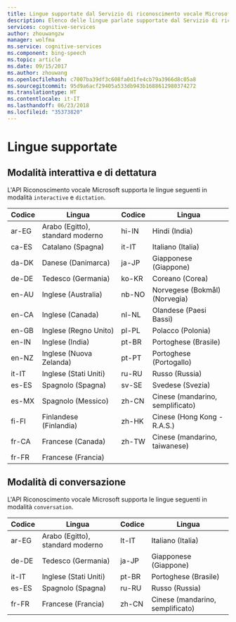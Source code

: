 ```yaml
---
title: Lingue supportate dal Servizio di riconoscimento vocale Microsoft | Microsoft Docs
description: Elenco delle lingue parlate supportate dal Servizio di riconoscimento vocale Microsoft.
services: cognitive-services
author: zhouwangzw
manager: wolfma
ms.service: cognitive-services
ms.component: bing-speech
ms.topic: article
ms.date: 09/15/2017
ms.author: zhouwang
ms.openlocfilehash: c7007ba39df3c608fa0d1fe4cb79a3966d8c05a8
ms.sourcegitcommit: 95d9a6acf29405a533db943b1688612980374272
ms.translationtype: HT
ms.contentlocale: it-IT
ms.lasthandoff: 06/23/2018
ms.locfileid: "35373820"
---
```

# <a name="supported-languages"></a>Lingue supportate

## <a name="interactive-and-dictation-mode"></a>Modalità interattiva e di dettatura

L'API Riconoscimento vocale Microsoft supporta le lingue seguenti in modalità `interactive` e `dictation`. 

|Codice | Lingua | Codice | Lingua |
|-----|-----|-----|-----|
| ar-EG | Arabo (Egitto), standard moderno | hi-IN | Hindi (India) |
| ca-ES | Catalano (Spagna) | it-IT | Italiano (Italia)  |
| da-DK | Danese (Danimarca) | ja-JP | Giapponese (Giappone) |
| de-DE | Tedesco (Germania) |ko-KR | Coreano (Corea) |
| en-AU | Inglese (Australia) |nb-NO | Norvegese (Bokmål) (Norvegia)  |
| en-CA | Inglese (Canada) | nl-NL | Olandese (Paesi Bassi)   |
| en-GB | Inglese (Regno Unito) |pl-PL | Polacco (Polonia) |
| en-IN | Inglese (India) | pt-BR | Portoghese (Brasile)  |
| en-NZ | Inglese (Nuova Zelanda) |pt-PT | Portoghese (Portogallo)  |
| it-IT | Inglese (Stati Uniti) | ru-RU | Russo (Russia) |
| es-ES | Spagnolo (Spagna) | sv-SE | Svedese (Svezia) |
| es-MX | Spagnolo (Messico) |zh-CN | Cinese (mandarino, semplificato)  |
| fi-FI | Finlandese (Finlandia) |zh-HK | Cinese (Hong Kong - R.A.S.) |
| fr-CA | Francese (Canada) | zh-TW | Cinese (mandarino, taiwanese)|
| fr-FR | Francese (Francia) | ||

## <a name="conversation-mode"></a>Modalità di conversazione

L'API Riconoscimento vocale Microsoft supporta le lingue seguenti in modalità `conversation`. 

| Codice | Lingua | Codice | Lingua |
|-----|-----|-----|-----|
| ar-EG | Arabo (Egitto), standard moderno | It-IT | Italiano (Italia) |
| de-DE | Tedesco (Germania) | ja-JP | Giapponese (Giappone) |
| it-IT | Inglese (Stati Uniti) | pt-BR | Portoghese (Brasile) |
| es-ES | Spagnolo (Spagna) | ru-RU | Russo (Russia) |
| fr-FR | Francese (Francia) | zh-CN | Cinese (mandarino, semplificato) |
